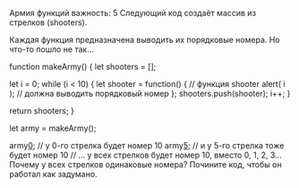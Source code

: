 Армия функций
важность: 5
Следующий код создаёт массив из стрелков (shooters).

Каждая функция предназначена выводить их порядковые номера. Но что-то пошло не так…

 function makeArmy() {
  let shooters = [];

  let i = 0;
  while (i < 10) {
    let shooter = function() { // функция shooter
      alert( i ); // должна выводить порядковый номер
    };
    shooters.push(shooter);
    i++;
  }

  return shooters;
}

let army = makeArmy();

army[0](); // у 0-го стрелка будет номер 10
army[5](); // и у 5-го стрелка тоже будет номер 10
// ... у всех стрелков будет номер 10, вместо 0, 1, 2, 3...
Почему у всех стрелков одинаковые номера? Почините код, чтобы он работал как задумано.